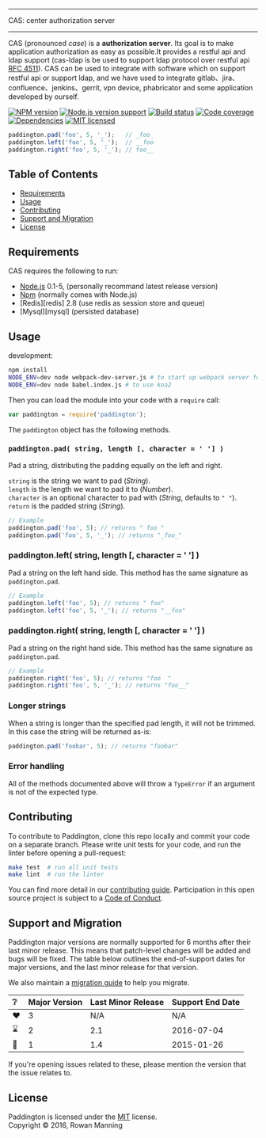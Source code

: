 ****************************************
CAS: center authorization server
****************************************

CAS (pronounced *case*) is a **authorization server**.
Its goal is to make application authorization as easy as possible.It provides a restful api and ldap support (cas-ldap is be used to support ldap protocol over restful api [RFC 4511](https://tools.ietf.org/html/rfc4511)). CAS can be used to integrate with software which on support restful api or support ldap, and we have used to integrate gitlab、jira、confluence、jenkins、gerrit, vpn device, phabricator and some application developed by ourself.

[![NPM version][shield-npm]](#)
[![Node.js version support][shield-node]](#)
[![Build status][shield-build]](#)
[![Code coverage][shield-coverage]](#)
[![Dependencies][shield-dependencies]](#)
[![MIT licensed][shield-license]](#)

```js
paddington.pad('foo', 5, '_');   // _foo_
paddington.left('foo', 5, '_');  // __foo
paddington.right('foo', 5, '_'); // foo__
```


Table of Contents
-----------------

  * [Requirements](#requirements)
  * [Usage](#usage)
  * [Contributing](#contributing)
  * [Support and Migration](#support-and-migration)
  * [License](#license)


Requirements
------------
CAS requires the following to run:
  * [Node.js][node] 0.1-5, (personally recommand latest release version)
  * [Npm][npm] (normally comes with Node.js)
  * [Redis][redis] 2.8 (use redis as session store and queue)
  * [Mysql][mysql] (persisted database)

Usage
-----

development:
```sh
npm install
NODE_ENV=dev node webpack-dev-server.js # to start up webpack server for develop
NODE_ENV=dev node babel.index.js # to use koa2
```

Then you can load the module into your code with a `require` call:

```js
var paddington = require('paddington');
```

The `paddington` object has the following methods.

### `paddington.pad( string, length [, character = ' '] )`

Pad a string, distributing the padding equally on the left and right.

`string` is the string we want to pad (_String_).  
`length` is the length we want to pad it to (_Number_).  
`character` is an optional character to pad with (_String_, defaults to `" "`).  
`return` is the padded string (_String_).

```js
// Example
paddington.pad('foo', 5); // returns " foo "
paddington.pad('foo', 5, '_'); // returns "_foo_"
```

### paddington.left( string, length [, character = ' '] )

Pad a string on the left hand side. This method has the same signature as `paddington.pad`.

```js
// Example
paddington.left('foo', 5); // returns " foo"
paddington.left('foo', 5, '_'); // returns "__foo"
```

### paddington.right( string, length [, character = ' '] )

Pad a string on the right hand side. This method has the same signature as `paddington.pad`.

```js
// Example
paddington.right('foo', 5); // returns "foo  "
paddington.right('foo', 5, '_'); // returns "foo__"
```

### Longer strings

When a string is longer than the specified pad length, it will not be trimmed. In this case the string will be returned as-is:

```js
paddington.pad('foobar', 5); // returns "foobar"
```

### Error handling

All of the methods documented above will throw a `TypeError` if an argument is not of the expected type.


Contributing
------------

To contribute to Paddington, clone this repo locally and commit your code on a separate branch. Please write unit tests for your code, and run the linter before opening a pull-request:

```sh
make test  # run all unit tests
make lint  # run the linter
```

You can find more detail in our [contributing guide](#). Participation in this open source project is subject to a [Code of Conduct](#).


Support and Migration
---------------------

Paddington major versions are normally supported for 6 months after their last minor release. This means that patch-level changes will be added and bugs will be fixed. The table below outlines the end-of-support dates for major versions, and the last minor release for that version.

We also maintain a [migration guide](#) to help you migrate.

| :grey_question: | Major Version | Last Minor Release | Support End Date |
| :-------------- | :------------ | :----------------- | :--------------- |
| :heart:         | 3             | N/A                | N/A              |
| :hourglass:     | 2             | 2.1                | 2016-07-04       |
| :no_entry_sign: | 1             | 1.4                | 2015-01-26       |

If you're opening issues related to these, please mention the version that the issue relates to.


License
-------

Paddington is licensed under the [MIT](#) license.  
Copyright &copy; 2016, Rowan Manning



[node]: https://nodejs.org/
[npm]: https://www.npmjs.com/
[shield-coverage]: https://img.shields.io/badge/coverage-100%25-brightgreen.svg
[shield-dependencies]: https://img.shields.io/badge/dependencies-up%20to%20date-brightgreen.svg
[shield-license]: https://img.shields.io/badge/license-MIT-blue.svg
[shield-node]: https://img.shields.io/badge/node.js%20support-0.10–5-brightgreen.svg
[shield-npm]: https://img.shields.io/badge/npm-v3.2.0-blue.svg
[shield-build]: https://img.shields.io/badge/build-passing-brightgreen.svg
